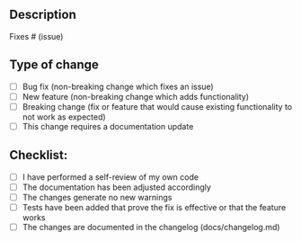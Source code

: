 <!--
  You are awesome! Thanks for contributing to our project!
  Please, DO NOT DELETE ANY TEXT from this template!.
-->
## Description
<!--
Please include a summary of the change and which issue is fixed.
Please also include relevant motivation and context.
List any dependencies that are required for this change.
-->


Fixes # (issue)

## Type of change
<!--
Please tick the applicable options.
NOTE: Ticking multiple options most likely indicates
that your change is to big and it is suggested to split it into several smaller PRs.
-->

- [ ] Bug fix (non-breaking change which fixes an issue)
- [ ] New feature (non-breaking change which adds functionality)
- [ ] Breaking change (fix or feature that would cause existing functionality to not work as expected)
- [ ] This change requires a documentation update

## Checklist:

- [ ] I have performed a self-review of my own code
- [ ] The documentation has been adjusted accordingly
- [ ] The changes generate no new warnings
- [ ] Tests have been added that prove the fix is effective or that the feature works
- [ ] The changes are documented in the changelog (docs/changelog.md)